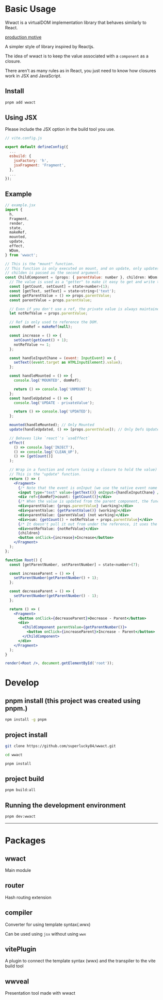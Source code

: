 # Basic Usage

Wwact is a virtualDOM implementation library that behaves similarly to React.

[production motive](https://medium.com/p/d14ba89373d3)

A simpler style of library inspired by Reactjs.

The idea of wwact is to keep the value associated with a `component` as a closure.

There aren't as many rules as in React, you just need to know how closures work in JSX and JavaScript.

## Install

```bash
pnpm add wwact
```

## Using JSX

Please include the JSX option in the build tool you use.

```js
// vite.config.js

export default defineConfig({
  ...
  esbuild: {
    jsxFactory: 'h',
    jsxFragment: 'Fragment',
  },
  ...
});
```

## Example

```jsx
// example.jsx
import {
  h,
  Fragment,
  render,
  state,
  makeRef,
  mounted,
  update,
  effect,
  WDom,
} from 'wwact';

// This is the "mount" function.
// This function is only executed on mount, and on update, only updates `props` and then executes the internal return function.
// childen is passed as the second argument.
const ChildComponent = (props: { parentValue: number }, children: WDom[]) => {
  // The value is used as a "getter" to make it easy to get and write to in the higher-order functions it returns
  const [getCount, setCount] = state<number>(1);
  const [getText, setText] = state<string>('text');
  const getParentValue = () => props.parentValue;
  const parentValue = props.parentValue;

  // Even if you don't use a ref, the private value is always maintained as a regular variable.
  let notRefValue = props.parentValue;

  // Ref is only used to reference the DOM.
  const domRef = makeRef(null);

  const increase = () => {
    setCount(getCount() + 1);
    notRefValue += 1;
  };

  const handleInputChane = (event: InputEvent) => {
    setText((event.target as HTMLInputElement).value);
  };

  const handleMounted = () => {
    console.log('MOUNTED', domRef);

    return () => console.log('UNMOUNT');
  };
  const handleUpdated = () => {
    console.log('UPDATE - privateValue');

    return () => console.log('UPDATED');
  };

  mounted(handleMounted); // Only Mounted
  update(handleUpdated, () => [props.parentValue]); // Only Defs Updated (using a closure to update a value)

  // Behaves like `react`'s `useEffect`
  effect(
    () => console.log('INJECT'),
    () => console.log('CLEAN_UP'),
    () => [getCount()]
  );

  // Wrap in a function and return (using a closure to hold the value)
  // This is the "update" function.
  return () => (
    <Fragment>
      {/* Note that the event is onInput (we use the native event name to avoid confusion). */}
      <input type="text" value={getText()} onInput={handleInputChane} />
      <div ref={domRef}>count: {getCount()}</div>
      {/* When the value is updated from the parent component, the function declared inside is executed, so you need to use the `props.` call by reference to output the latest value of the updated property. */}
      <div>parentValue: {props.parentValue} (working)</div>
      <div>parentValue: {getParentValue()} (working)</div>
      <div>parentValue: {parentValue} (not working)</div>
      <div>sum: {getCount() + notRefValue + props.parentValue}</div>
      {/* It doesn't pull it out from under the reference, it uses the value directly, so you can just use it. */}
      <div>notRefValue: {notRefValue}</div>
      {children}
      <button onClick={increase}>Increase</button>
    </Fragment>
  );
};

function Root() {
  const [getParentNumber, setParentNumber] = state<number>(7);

  const increaseParent = () => {
    setParentNumber(getParentNumber() + 1);
  };

  const decreaseParent = () => {
    setParentNumber(getParentNumber() - 1);
  };

  return () => (
    <Fragment>
      <button onClick={decreaseParent}>Decrease - Parent</button>
      <div>
        <ChildComponent parentValue={getParentNumber()}>
          <button onClick={increaseParent}>Increase - Parent</button>
        </ChildComponent>
      </div>
    </Fragment>
  );
}

render(<Root />, document.getElementById('root'));
```

# Develop

## pnpm install (this project was created using pnpm.)

```bash
npm install -g pnpm
```

## project install
```bash
git clone https://github.com/superlucky84/wwact.git

cd wwact

pnpm install
```

## project build
```bash
pnpm build:all
```

## Running the development environment
```bash
pnpm dev:wwact
```

---

# Packages

## wwact

Main module

## router

Hash routing extension

## compiler

Converter for using template syntax(.wwx)

Can be used using `jsx` without using `wwx`

## vitePlugin

A plugin to connect the template syntax (wwx) and the transpiler to the vite build tool

## wwveal

Presentation tool made with wwact

